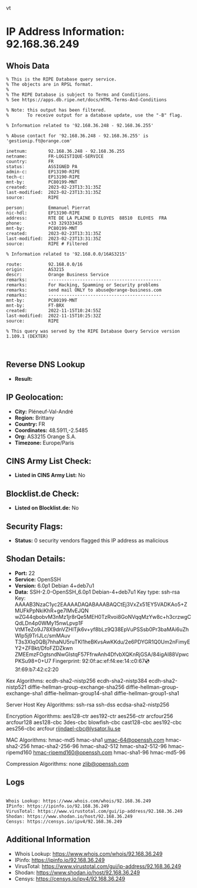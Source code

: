 vt
# IP Address Information: 92.168.36.249

## Whois Data
```
% This is the RIPE Database query service.
% The objects are in RPSL format.
%
% The RIPE Database is subject to Terms and Conditions.
% See https://apps.db.ripe.net/docs/HTML-Terms-And-Conditions

% Note: this output has been filtered.
%       To receive output for a database update, use the "-B" flag.

% Information related to '92.168.36.248 - 92.168.36.255'

% Abuse contact for '92.168.36.248 - 92.168.36.255' is 'gestionip.ft@orange.com'

inetnum:        92.168.36.248 - 92.168.36.255
netname:        FR-LOGISTIQUE-SERVICE
country:        FR
status:         ASSIGNED PA
admin-c:        EP13190-RIPE
tech-c:         EP13190-RIPE
mnt-by:         PC80199-MNT
created:        2023-02-23T13:31:35Z
last-modified:  2023-02-23T13:31:35Z
source:         RIPE

person:         Emmanuel Pierrat
nic-hdl:        EP13190-RIPE
address:        RTE DE LA PLAINE D ELOYES  88510  ELOYES  FRA
phone:          +33 329333435
mnt-by:         PC80199-MNT
created:        2023-02-23T13:31:35Z
last-modified:  2023-02-23T13:31:35Z
source:         RIPE # Filtered

% Information related to '92.168.0.0/16AS3215'

route:          92.168.0.0/16
origin:         AS3215
descr:          Orange Business Service
remarks:        -------------------------------------------
remarks:        For Hacking, Spamming or Security problems
remarks:        send mail ONLY to abuse@orange-business.com
remarks:        -------------------------------------------
mnt-by:         PC80199-MNT
mnt-by:         FT-BRX
created:        2022-11-15T10:24:55Z
last-modified:  2022-11-15T10:25:32Z
source:         RIPE

% This query was served by the RIPE Database Query Service version 1.109.1 (DEXTER)



```
## Reverse DNS Lookup
- **Result:** 

## IP Geolocation:
- **City:** Pléneuf-Val-André
- **Region:** Brittany
- **Country:** FR
- **Coordinates:** 48.5911,-2.5485
- **Org:** AS3215 Orange S.A.
- **Timezone:** Europe/Paris

## CINS Army List Check:
- **Listed in CINS Army List:** 
No

## Blocklist.de Check:
- **Listed on Blocklist.de:** 
No

## Security Flags:
- **Status:** 0 security vendors flagged this IP address as malicious

## Shodan Details:
- **Port:** 22
- **Service:** OpenSSH
- **Version:** 6.0p1 Debian 4+deb7u1
- **Data:** SSH-2.0-OpenSSH_6.0p1 Debian-4+deb7u1
Key type: ssh-rsa
Key: AAAAB3NzaC1yc2EAAAADAQABAAABAQCtEj3VxZx51EY5VADKAo5+ZMUFkPpNkiKhR+ge7lMvEJQN
wZG44qbobvM3nMz1jr8rQe5MEH0TzRvoi8GoNVqqMzYw8c+h3crzwgCQdLDn4p0WMy15nwLpvp1F
VtMTeZo9J78X9dnVZHlTjk6v+yf8bLz9Q38EpVuPSSsb0Pr3baMAi6uZhWIp5j9TrlJLc/smMAuv
T3s3XIq0QBj7hhaNU5ruTKI1heBKvsAwKKdu/2e6PDYGR1Q0Um2nFimyEY2+ZFBkt/DfoFZDZkwn
ZMEEmzFOgtsndNwGlstqF57FfrwAnh4DfvbXQKnRjGSA/84igAI88VpwcPKSu98+0+U7
Fingerprint: 92:0f:ac:ef:f4:ee:14:c0:67:cd:3f:69:b7:42:c2:20

Kex Algorithms:
	ecdh-sha2-nistp256
	ecdh-sha2-nistp384
	ecdh-sha2-nistp521
	diffie-hellman-group-exchange-sha256
	diffie-hellman-group-exchange-sha1
	diffie-hellman-group14-sha1
	diffie-hellman-group1-sha1

Server Host Key Algorithms:
	ssh-rsa
	ssh-dss
	ecdsa-sha2-nistp256

Encryption Algorithms:
	aes128-ctr
	aes192-ctr
	aes256-ctr
	arcfour256
	arcfour128
	aes128-cbc
	3des-cbc
	blowfish-cbc
	cast128-cbc
	aes192-cbc
	aes256-cbc
	arcfour
	rijndael-cbc@lysator.liu.se

MAC Algorithms:
	hmac-md5
	hmac-sha1
	umac-64@openssh.com
	hmac-sha2-256
	hmac-sha2-256-96
	hmac-sha2-512
	hmac-sha2-512-96
	hmac-ripemd160
	hmac-ripemd160@openssh.com
	hmac-sha1-96
	hmac-md5-96

Compression Algorithms:
	none
	zlib@openssh.com


## Logs
```

Whois Lookup: https://www.whois.com/whois/92.168.36.249
IPinfo: https://ipinfo.io/92.168.36.249
VirusTotal: https://www.virustotal.com/gui/ip-address/92.168.36.249
Shodan: https://www.shodan.io/host/92.168.36.249
Censys: https://censys.io/ipv4/92.168.36.249

```
## Additional Information
- Whois Lookup: https://www.whois.com/whois/92.168.36.249
- IPinfo: https://ipinfo.io/92.168.36.249
- VirusTotal: https://www.virustotal.com/gui/ip-address/92.168.36.249
- Shodan: https://www.shodan.io/host/92.168.36.249
- Censys: https://censys.io/ipv4/92.168.36.249

